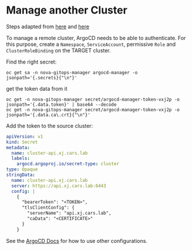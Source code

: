 # Manage another Cluster

Steps adapted from [here](https://inlets.dev/blog/2021/06/02/argocd-private-clusters.html) and [here](https://argo-cd.readthedocs.io/en/stable/getting_started/#5-register-a-cluster-to-deploy-apps-to-optional)

To manage a remote cluster, ArgoCD needs to be able to authenticate. For this purpose, create a `Namespace`, `ServiceAccount`, permissive `Role` and `ClusterRoleBinding` on the TARGET cluster.

Find the right secret:

```shell
oc get sa -n nova-gitops-manager argocd-manager -o jsonpath='{.secrets}{"\n"}'
```

get the token data from it
```shell
oc get -n nova-gitops-manager secret/argocd-manager-token-vxj2p -o jsonpath='{.data.token}' | base64 --decode
oc get -n nova-gitops-manager secret/argocd-manager-token-vxj2p -o jsonpath='{.data.ca\.crt}{"\n"}'
```

Add the token to the source cluster:

```yaml
apiVersion: v1
kind: Secret
metadata:
  name: cluster-api.xj.cars.lab
  labels:
    argocd.argoproj.io/secret-type: cluster
type: Opaque
stringData:
  name: cluster-api.xj.cars.lab
  server: https://api.xj.cars.lab:6443
  config: |
    {
      "bearerToken": "<TOKEN>",
      "tlsClientConfig": {
        "serverName": "api.xj.cars.lab",
        "caData": "<CERTIFICATE>"
      }
    }
```

See the [ArgoCD Docs](https://argo-cd.readthedocs.io/en/release-1.8/operator-manual/declarative-setup/#clusters) for how to use other configurations.
